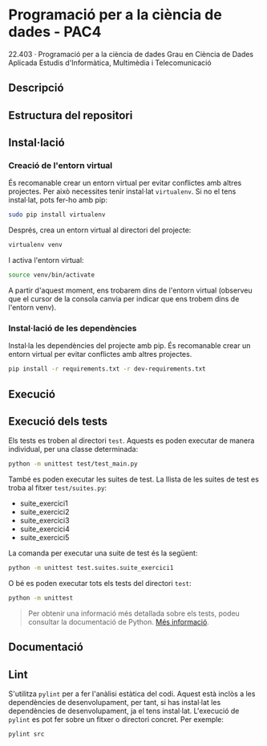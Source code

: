 # Programació per a la ciència de dades - PAC4
22.403 · Programació per a la ciència de dades
Grau en Ciència de Dades Aplicada
Estudis d'Informàtica, Multimèdia i Telecomunicació

## Descripció

## Estructura del repositori

## Instal·lació

### Creació de l'entorn virtual
És recomanable crear un entorn virtual per evitar conflictes amb altres projectes.
Per això necessites tenir instal·lat `virtualenv`. Si no el tens instal·lat, pots fer-ho amb pip:
```bash
sudo pip install virtualenv
```
Després, crea un entorn virtual al directori del projecte:
```bash
virtualenv venv
```
I activa l'entorn virtual:
```bash
source venv/bin/activate
```
A partir d'aquest moment, ens trobarem dins de l'entorn virtual (observeu que el cursor de la consola canvia per indicar que ens trobem dins de l'entorn venv).

### Instal·lació de les dependències
Instal·la les dependències del projecte amb pip. És recomanable crear un entorn virtual per evitar conflictes amb altres projectes.
```bash
pip install -r requirements.txt -r dev-requirements.txt
```

## Execució

## Execució dels tests
Els tests es troben al directori `test`. 
Aquests es poden executar de manera individual, per una classe determinada:
```bash
python -m unittest test/test_main.py

```
També es poden executar les suites de test. La llista de les suites de test es troba al fitxer `test/suites.py`:
* suite_exercici1
* suite_exercici2
* suite_exercici3
* suite_exercici4
* suite_exercici5

La comanda per executar una suite de test és la següent:
```bash
python -m unittest test.suites.suite_exercici1
```

O bé es poden executar tots els tests del directori `test`:
```bash
python -m unittest
```

> Per obtenir una informació més detallada sobre els tests, podeu consultar la documentació de Python.
> [Més informació](https://docs.python.org/3/library/unittest.html).

## Documentació

## Lint
S'utilitza `pylint` per a fer l'anàlisi estàtica del codi.
Aquest està inclòs a les dependències de desenvolupament, per tant, si has instal·lat les dependències de desenvolupament, ja el tens instal·lat.
L'execució de `pylint` es pot fer sobre un fitxer o directori concret. Per exemple:
```bash
pylint src
```